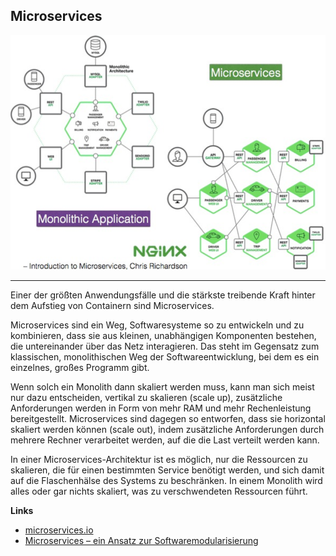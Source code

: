 Microservices
-------------

![](../../images/Microservices.png)

- - - 

Einer der größten Anwendungsfälle und die stärkste treibende Kraft hinter dem Aufstieg
von Containern sind Microservices.

Microservices sind ein Weg, Softwaresysteme so zu entwickeln und zu kombinieren, dass sie aus kleinen, unabhängigen Komponenten bestehen, die untereinander über das Netz interagieren. Das steht im Gegensatz zum klassischen, monolithischen Weg der Softwareentwicklung, bei dem es ein einzelnes, großes Programm gibt.

Wenn solch ein Monolith dann skaliert werden muss, kann man sich meist nur dazu entscheiden, vertikal zu skalieren (scale up), zusätzliche Anforderungen werden in Form von mehr RAM und mehr Rechenleistung bereitgestellt. Microservices sind dagegen so entworfen, dass sie horizontal skaliert werden können (scale out), indem zusätzliche Anforderungen durch mehrere Rechner verarbeitet werden, auf die die Last verteilt werden kann. 

In einer Microservices-Architektur ist es möglich, nur die Ressourcen zu skalieren, die für einen bestimmten Service benötigt werden, und sich
damit auf die Flaschenhälse des Systems zu beschränken. In einem Monolith wird alles oder gar nichts skaliert, was zu verschwendeten Ressourcen führt.

**Links**

* [microservices.io](http://microservices.io/index.html)
* [Microservices – ein Ansatz zur Softwaremodularisierung](https://news.digicomp.ch/de/2018/03/15/microservices-ein-ansatz-zur-softwaremodularisierung/)
